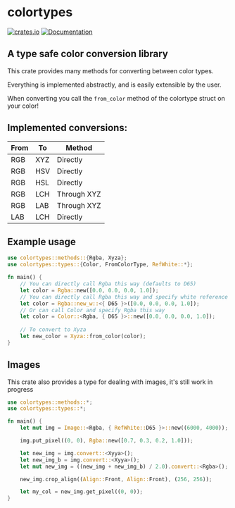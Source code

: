 # colortypes
[![crates.io](https://img.shields.io/crates/v/colortypes.svg)](https://crates.io/crates/colortypes)
[![Documentation](https://docs.rs/colortypes/badge.svg)](https://docs.rs/colortypes)

## A type safe color conversion library

This crate provides many methods for converting between color types.

Everything is implemented abstractly, and is easily extensible by the user.

When converting you call the `from_color` method of the colortype struct on your color!

## Implemented conversions:

| From | To | Method |
| ---------- | ---------- | ------------- |
| RGB | XYZ | Directly |
| RGB | HSV | Directly |
| RGB | HSL | Directly |
| RGB | LCH | Through XYZ |
| RGB | LAB | Through XYZ |
| LAB | LCH | Directly |

## Example usage

```rust
use colortypes::methods::{Rgba, Xyza};
use colortypes::types::{Color, FromColorType, RefWhite::*};

fn main() {
    // You can directly call Rgba this way (defaults to D65)
    let color = Rgba::new([0.0, 0.0, 0.0, 1.0]);
    // You can directly call Rgba this way and specify white reference
    let color = Rgba::new_w::<{ D65 }>([0.0, 0.0, 0.0, 1.0]);
    // Or can call Color and specify Rgba this way
    let color = Color::<Rgba, { D65 }>::new([0.0, 0.0, 0.0, 1.0]);
    
    // To convert to Xyza
    let new_color = Xyza::from_color(color);
}
```

## Images

This crate also provides a type for dealing with images, it's still work in progress
```rust
use colortypes::methods::*;
use colortypes::types::*;

fn main() {
    let mut img = Image::<Rgba, { RefWhite::D65 }>::new((6000, 4000));

    img.put_pixel((0, 0), Rgba::new([0.7, 0.3, 0.2, 1.0]));

    let new_img = img.convert::<Xyya>();
    let new_img_b = img.convert::<Xyya>();
    let mut new_img = ((new_img + new_img_b) / 2.0).convert::<Rgba>();

    new_img.crop_align((Align::Front, Align::Front), (256, 256));

    let my_col = new_img.get_pixel((0, 0));
}
```
